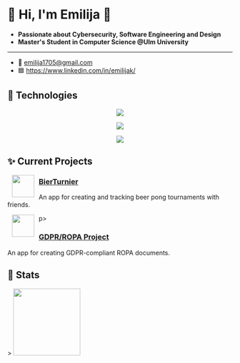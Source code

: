 # 🪩 Hi, I'm Emilija 🪩

- **Passionate about Cybersecurity, Software Engineering and Design**
- **Master's Student in Computer Science @Ulm University**

---
- 📧 emilija1705@gmail.com
- 🟦 https://www.linkedin.com/in/emilijak/

## 🔮 Technologies 

<p align="center">
<img src="https://skillicons.dev/icons?i=kafka,docker,supabase,next,react"/>
</p>

<p align="center">
<img src="https://skillicons.dev/icons?i=py,ts,tailwind"/>
</p>

<p align="center">
<img src="https://skillicons.dev/icons?i=kali,idea,pycharm,ps"/>
</p>


## ✨ Current Projects 

<p>
 <img src="https://bierturnier.de/icon.png" width="50" align="left" hspace="10">
 <p>
   <h3><a href="https://BierTurnier.de">BierTurnier</a></h3>
   An app for creating and tracking beer pong tournaments with friends.
 </p>
</p>

p>
 <img src="https://ganglem.space/star.svg" width="50" align="left" hspace="10">
 <p>
   <h3><a href="https://ganglem.space">GDPR/ROPA Project</a></h3>
   An app for creating GDPR-compliant ROPA documents.
 </p>
</p>


## 🎉 Stats

<p>>
 <img src="https://github-readme-stats.vercel.app/api/top-langs/?username=ganglem&theme=tokyonight&show_icons=true&hide_border=true&layout=compact" height=150>
</p>
